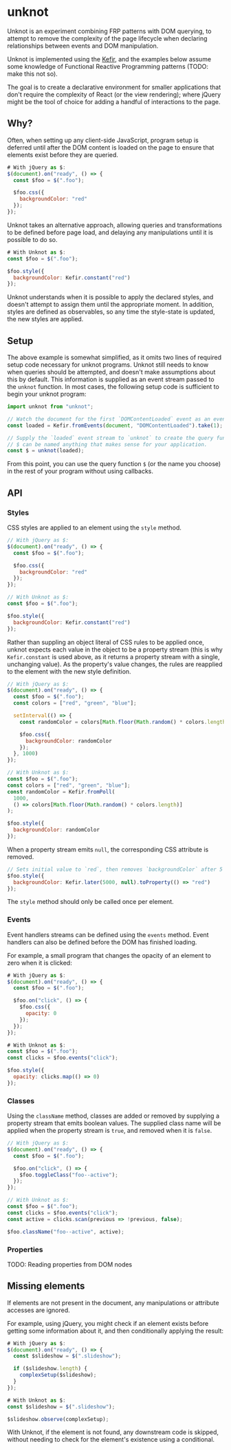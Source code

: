 # unknot

Unknot is an experiment combining FRP patterns with DOM querying, to attempt to remove the complexity of the page lifecycle when declaring relationships between events and DOM manipulation.

Unknot is implemented using the [Kefir](https://rpominov.github.io/kefir), and the examples below assume some knowledge of Functional Reactive Programming patterns (TODO: make this not so).

The goal is to create a declarative environment for smaller applications that don't require the complexity of React (or the view rendering); where jQuery might be the tool of choice for adding a handful of interactions to the page.

## Why?

Often, when setting up any client-side JavaScript, program setup is deferred until after the DOM content is loaded on the page to ensure that elements exist before they are queried.

```javascript
# With jQuery as $:
$(document).on("ready", () => {
  const $foo = $(".foo");

  $foo.css({
    backgroundColor: "red"
  });
});
```

Unknot takes an alternative approach, allowing queries and transformations to be defined before page load, and delaying any manipulations until it is possible to do so.

```javascript
# With Unknot as $:
const $foo = $(".foo");

$foo.style({
  backgroundColor: Kefir.constant("red")
});
```

Unknot understands when it is possible to apply the declared styles, and doesn't attempt to assign them until the appropriate moment. In addition, styles are defined as observables, so any time the style-state is updated, the new styles are applied.

## Setup

The above example is somewhat simplified, as it omits two lines of required setup code necessary for unknot programs. Unknot still needs to know when queries should be attempted, and doesn't make assumptions about this by default. This information is supplied as an event stream passed to the `unknot` function. In most cases, the following setup code is sufficient to begin your unknot program:

```javascript
import unknot from "unknot";

// Watch the document for the first `DOMContentLoaded` event as an event stream.
const loaded = Kefir.fromEvents(document, "DOMContentLoaded").take(1);

// Supply the `loaded` event stream to `unknot` to create the query function.
// $ can be named anything that makes sense for your application.
const $ = unknot(loaded);
```

From this point, you can use the query function `$` (or the name you choose) in the rest of your program without using callbacks.

## API

### Styles

CSS styles are applied to an element using the `style` method.

```javascript
// With jQuery as $:
$(document).on("ready", () => {
  const $foo = $(".foo");

  $foo.css({
    backgroundColor: "red"
  });
});

// With Unknot as $:
const $foo = $(".foo");

$foo.style({
  backgroundColor: Kefir.constant("red")
});
```

Rather than suppling an object literal of CSS rules to be applied once, unknot expects each value in the object to be a property stream (this is why `Kefir.constant` is used above, as it returns a property stream with a single, unchanging value). As the property's value changes, the rules are reapplied to the element with the new style definition.

```javascript
// With jQuery as $:
$(document).on("ready", () => {
  const $foo = $(".foo");
  const colors = ["red", "green", "blue"];

  setInterval(() => {
    const randomColor = colors[Math.floor(Math.random() * colors.length)];

    $foo.css({
      backgroundColor: randomColor
    });
  }, 1000)
});

// With Unknot as $:
const $foo = $(".foo");
const colors = ["red", "green", "blue"];
const randomColor = Kefir.fromPoll(
  1000,
  () => colors[Math.floor(Math.random() * colors.length)]
);

$foo.style({
  backgroundColor: randomColor
});
```

When a property stream emits `null`, the corresponding CSS attribute is removed.

```javascript
// Sets initial value to `red`, then removes `backgroundColor` after 5 seconds
$foo.style({
  backgroundColor: Kefir.later(5000, null).toProperty(() => "red")
});
```

The `style` method should only be called once per element.

### Events

Event handlers streams can be defined using the `events` method. Event handlers can also be defined before the DOM has finished loading.

For example, a small program that changes the opacity of an element to zero when it is clicked:

```javascript
# With jQuery as $:
$(document).on("ready", () => {
  const $foo = $(".foo");

  $foo.on("click", () => {
    $foo.css({
      opacity: 0
    });
  });
});

# With Unknot as $:
const $foo = $(".foo");
const clicks = $foo.events("click");

$foo.style({
  opacity: clicks.map(() => 0)
});
```

### Classes

Using the `className` method, classes are added or removed by supplying a property stream that emits boolean values. The supplied class name will be applied when the property stream is `true`, and removed when it is `false`.

```javascript
// With jQuery as $:
$(document).on("ready", () => {
  const $foo = $(".foo");

  $foo.on("click", () => {
    $foo.toggleClass("foo--active");
  });
});

// With Unknot as $:
const $foo = $(".foo");
const clicks = $foo.events("click");
const active = clicks.scan(previous => !previous, false);

$foo.className("foo--active", active);
```

### Properties

TODO: Reading properties from DOM nodes

## Missing elements

If elements are not present in the document, any manipulations or attribute accesses are ignored.

For example, using jQuery, you might check if an element exists before getting some information about it, and then conditionally applying the result:

```javascript
# With jQuery as $:
$(document).on("ready", () => {
  const $slideshow = $(".slideshow");

  if ($slideshow.length) {
    complexSetup($slideshow);
  }
});

# With Unknot as $:
const $slideshow = $(".slideshow");

$slideshow.observe(complexSetup);
```

With Unknot, if the element is not found, any downstream code is skipped, without needing to check for the element's  existence using a conditional.
